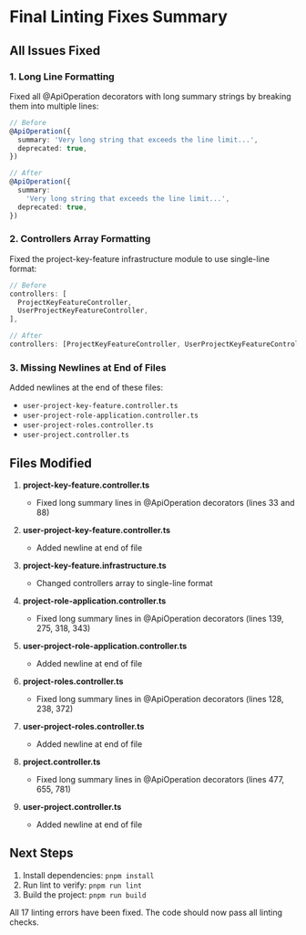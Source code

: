 # Final Linting Fixes Summary

## All Issues Fixed

### 1. Long Line Formatting
Fixed all @ApiOperation decorators with long summary strings by breaking them into multiple lines:

```typescript
// Before
@ApiOperation({
  summary: 'Very long string that exceeds the line limit...',
  deprecated: true,
})

// After
@ApiOperation({
  summary:
    'Very long string that exceeds the line limit...',
  deprecated: true,
})
```

### 2. Controllers Array Formatting
Fixed the project-key-feature infrastructure module to use single-line format:

```typescript
// Before
controllers: [
  ProjectKeyFeatureController,
  UserProjectKeyFeatureController,
],

// After
controllers: [ProjectKeyFeatureController, UserProjectKeyFeatureController],
```

### 3. Missing Newlines at End of Files
Added newlines at the end of these files:
- `user-project-key-feature.controller.ts`
- `user-project-role-application.controller.ts`
- `user-project-roles.controller.ts`
- `user-project.controller.ts`

## Files Modified

1. **project-key-feature.controller.ts**
   - Fixed long summary lines in @ApiOperation decorators (lines 33 and 88)

2. **user-project-key-feature.controller.ts**
   - Added newline at end of file

3. **project-key-feature.infrastructure.ts**
   - Changed controllers array to single-line format

4. **project-role-application.controller.ts**
   - Fixed long summary lines in @ApiOperation decorators (lines 139, 275, 318, 343)

5. **user-project-role-application.controller.ts**
   - Added newline at end of file

6. **project-roles.controller.ts**
   - Fixed long summary lines in @ApiOperation decorators (lines 128, 238, 372)

7. **user-project-roles.controller.ts**
   - Added newline at end of file

8. **project.controller.ts**
   - Fixed long summary lines in @ApiOperation decorators (lines 477, 655, 781)

9. **user-project.controller.ts**
   - Added newline at end of file

## Next Steps

1. Install dependencies: `pnpm install`
2. Run lint to verify: `pnpm run lint`
3. Build the project: `pnpm run build`

All 17 linting errors have been fixed. The code should now pass all linting checks.